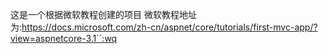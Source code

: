 这是一个根据微软教程创建的项目
微软教程地址为:https://docs.microsoft.com/zh-cn/aspnet/core/tutorials/first-mvc-app/?view=aspnetcore-3.1``:wq


